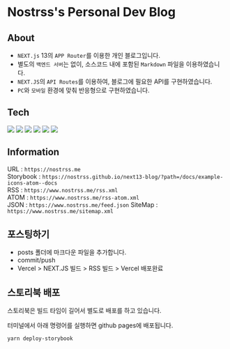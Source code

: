 # Nostrss's Personal Dev Blog

## About

- `NEXT.js` 13의 `APP Router`를 이용한 개인 블로그입니다.
- 별도의 `백엔드 서버`는 없이, 소스코드 내에 포함된 `Markdown` 파일을 이용하였습니다.
- `NEXT.JS`의 `API Routes`를 이용하여, 블로그에 필요한 API를 구현하였습니다.
- `PC`와 `모바일` 환경에 맞춰 반응형으로 구현하였습니다.

## Tech

<img src="https://img.shields.io/badge/React-61DAFB?style=flat-square&logo=React&logoColor=black"/>
<img src="https://img.shields.io/badge/Next.js-000000?style=flat-square&logo=Next.js&logoColor=white"/>
<img src="https://img.shields.io/badge/Typescript-3178C6?style=flat-square&logo=Typescript&logoColor=white"/>
<img src="https://img.shields.io/badge/Tailwind CSS-06B6D4?style=flat-square&logo=Tailwind CSS&logoColor=white"/>
<img src="https://img.shields.io/badge/Storybook-FF4785?style=flat-square&logo=Storybook&logoColor=white"/>
<img src="https://img.shields.io/badge/Vercel-000000?style=flat-square&logo=Vercel&logoColor=white"/>

## Information

URL : `https://nostrss.me`  
Storybook : `https://nostrss.github.io/next13-blog/?path=/docs/example-icons-atom--docs`  
RSS : `https://www.nostrss.me/rss.xml`  
ATOM : `https://www.nostrss.me/rss-atom.xml`  
JSON : `https://www.nostrss.me/feed.json`
SiteMap : `https://www.nostrss.me/sitemap.xml`

## 포스팅하기

- posts 폴더에 마크다운 파일을 추가합니다.
- commit/push
- Vercel > NEXT.JS 빌드 > RSS 빌드 > Vercel 배포완료

## 스토리북 배포

스토리북은 빌드 타임이 길어서 별도로 배포를 하고 있습니다.

터미널에서 아래 명령어를 실행하면 github pages에 배포됩니다.

```bash
yarn deploy-storybook
```
